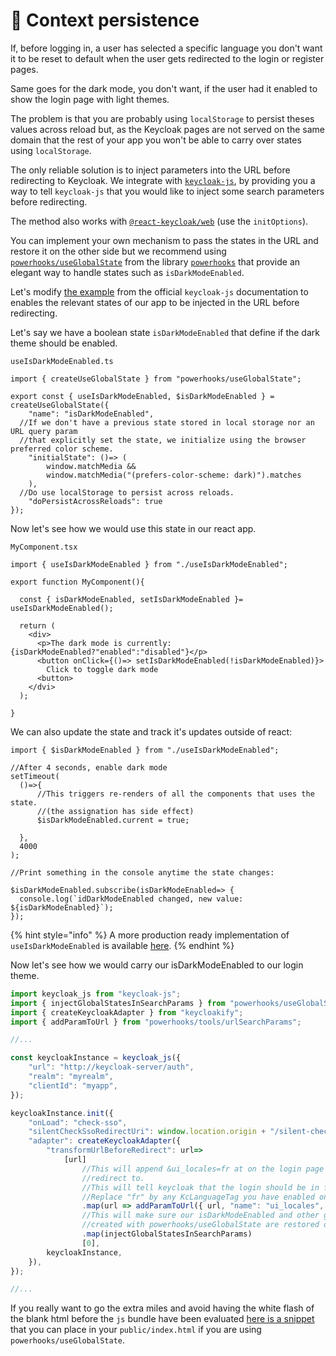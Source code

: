 # 🌉 Context persistence

If, before logging in, a user has selected a specific language you don't want it to be reset to default when the user gets redirected to the login or register pages.

Same goes for the dark mode, you don't want, if the user had it enabled to show the login page with light themes.

The problem is that you are probably using `localStorage` to persist theses values across reload but, as the Keycloak pages are not served on the same domain that the rest of your app you won't be able to carry over states using `localStorage`.

The only reliable solution is to inject parameters into the URL before redirecting to Keycloak. We integrate with [`keycloak-js`](https://github.com/keycloak/keycloak-documentation/blob/master/securing\_apps/topics/oidc/javascript-adapter.adoc), by providing you a way to tell `keycloak-js` that you would like to inject some search parameters before redirecting.

The method also works with [`@react-keycloak/web`](https://www.npmjs.com/package/@react-keycloak/web) (use the `initOptions`).

You can implement your own mechanism to pass the states in the URL and restore it on the other side but we recommend using [`powerhooks/useGlobalState`](https://github.com/garronej/powerhooks#useglobalstate) from the library [`powerhooks`](https://www.powerhooks.dev) that provide an elegant way to handle states such as `isDarkModeEnabled`.

Let's modify [the example](https://github.com/keycloak/keycloak-documentation/blob/master/securing\_apps/topics/oidc/javascript-adapter.adoc) from the official `keycloak-js` documentation to enables the relevant states of our app to be injected in the URL before redirecting.

Let's say we have a boolean state `isDarkModeEnabled` that define if the dark theme should be enabled.   &#x20;

`useIsDarkModeEnabled.ts`

```tsx
import { createUseGlobalState } from "powerhooks/useGlobalState";

export const { useIsDarkModeEnabled, $isDarkModeEnabled } = createUseGlobalState({
	"name": "isDarkModeEnabled",
  //If we don't have a previous state stored in local storage nor an URL query param
  //that explicitly set the state, we initialize using the browser preferred color scheme.
	"initialState": ()=> (
		window.matchMedia &&
		window.matchMedia("(prefers-color-scheme: dark)").matches
	),
  //Do use localStorage to persist across reloads.
	"doPersistAcrossReloads": true
});
```

Now let's see how we would use this state in our react app.

`MyComponent.tsx`

```tsx
import { useIsDarkModeEnabled } from "./useIsDarkModeEnabled";

export function MyComponent(){

  const { isDarkModeEnabled, setIsDarkModeEnabled }= useIsDarkModeEnabled();

  return (
    <div>
      <p>The dark mode is currently: {isDarkModeEnabled?"enabled":"disabled"}</p>
      <button onClick={()=> setIsDarkModeEnabled(!isDarkModeEnabled)}>
        Click to toggle dark mode
      <button>
    </dvi>
  );

}
```

We can also update the state and track it's updates outside of react: &#x20;

```tsx
import { $isDarkModeEnabled } from "./useIsDarkModeEnabled";

//After 4 seconds, enable dark mode
setTimeout(
  ()=>{
      //This triggers re-renders of all the components that uses the state.
      //(the assignation has side effect)
      $isDarkModeEnabled.current = true;

  },
  4000
);

//Print something in the console anytime the state changes:  

$isDarkModeEnabled.subscribe(isDarkModeEnabled=> {
  console.log(`idDarkModeEnabled changed, new value: ${isDarkModeEnabled}`);
});
```

{% hint style="info" %}
A more production ready implementation of `useIsDarkModeEnabled` is available [here](https://github.com/garronej/powerhooks/blob/master/src/test/spa/src/TestUseGlobalState/useIsDarkModeEnabled.tsx).
{% endhint %}

Now let's see how we would carry our isDarkModeEnabled to our login theme. &#x20;

```typescript
import keycloak_js from "keycloak-js";
import { injectGlobalStatesInSearchParams } from "powerhooks/useGlobalState";
import { createKeycloakAdapter } from "keycloakify";
import { addParamToUrl } from "powerhooks/tools/urlSearchParams";

//...

const keycloakInstance = keycloak_js({
    "url": "http://keycloak-server/auth",
    "realm": "myrealm",
    "clientId": "myapp",
});

keycloakInstance.init({
    "onLoad": "check-sso",
    "silentCheckSsoRedirectUri": window.location.origin + "/silent-check-sso.html",
    "adapter": createKeycloakAdapter({
        "transformUrlBeforeRedirect": url=>
            [url]
                //This will append &ui_locales=fr at on the login page url we are about to 
                //redirect to. 
                //This will tell keycloak that the login should be in french. 
                //Replace "fr" by any KcLanguageTag you have enabled on your Keycloak server.
                .map(url => addParamToUrl({ url, "name": "ui_locales", "value": "fr" }).newUrl)
                //This will make sure our isDarkModeEnabled and other global states
                //created with powerhooks/useGlobalState are restored on the other side. 
                .map(injectGlobalStatesInSearchParams)
                [0],
        keycloakInstance,
    }),
});

//...
```

If you really want to go the extra miles and avoid having the white flash of the blank html before the `js` bundle have been evaluated [here is a snippet](https://github.com/InseeFrLab/onyxia-web/blob/e1c1f309aaa3d5f860df39ba0b75cce89c88a9de/public/index.html#L117-L166) that you can place in your `public/index.html` if you are using `powerhooks/useGlobalState`.
